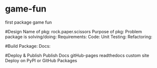 # game-fun
first package game fun

#Design
Name of pkg: rock.paper.scissors
Purpose of pkg:
Problem package is solving/doing:
Requirements:
Code:
Unit Testing:
Refactoring:

#Build
Package:
Docs:

#Deploy & Publish
Publish Docs
	gitHub-pages
	readthedocs
	custom site
Deploy on PyPI or GitHub Packages
 
